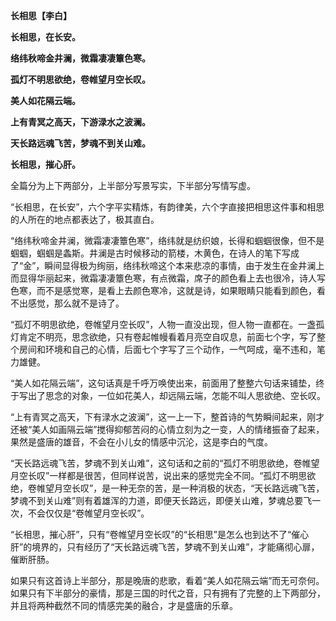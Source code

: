 **长相思【李白】**



**长相思，在长安。**

**络纬秋啼金井澜，微霜凄凄簟色寒。**

**孤灯不明思欲绝，卷帷望月空长叹。**

**美人如花隔云端。**

**上有青冥之高天，下游渌水之波澜。**

**天长路远魂飞苦，梦魂不到关山难。**

**长相思，摧心肝。**



全篇分为上下两部分，上半部分写景写实，下半部分写情写虚。

“长相思，在长安”，六个字平实精炼，有韵律美，六个字直接把相思这件事和相思的人所在的地点都表达了，极其直白。



“络纬秋啼金井澜，微霜凄凄簟色寒”，络纬就是纺织娘，长得和蝈蝈很像，但不是蝈蝈，蝈蝈是螽斯。井澜是古时候移动的箭楼，木黄色，在诗人的笔下写成了“金”，瞬间显得极为绚丽，络纬秋啼这个本来悲凉的事情，由于发生在金井澜上而显得华丽起来，微霜凄凄簟色寒，有点微霜，席子的颜色看上去也很冷，诗人写色寒，而不是感觉寒，是看上去颜色寒冷，这就是诗，如果眼睛只能看到颜色，看不出感觉，那么就不是诗了。



“孤灯不明思欲绝，卷帷望月空长叹”，人物一直没出现，但人物一直都在。一盏孤灯肯定不明亮，思念欲绝，只有卷起帷幔看着月亮空自叹息，前面七个字，写了整个房间和环境和自己的心情，后面七个字写了三个动作，一气呵成，毫不违和，笔力雄健。



“美人如花隔云端”，这句话真是千呼万唤使出来，前面用了整整六句话来铺垫，终于写出了思念的对象，一位如花美人，却远隔云端，怎能不叫人思欲绝、空长叹。



“上有青冥之高天，下有渌水之波澜”，这一上一下，整首诗的气势瞬间起来，刚才还被“美人如画隔云端”搅得抑郁苦闷的心情立刻为之一变，人的情绪振奋了起来，果然是盛唐的雄音，不会在小儿女的情感中沉沦，这是李白的气度。



“天长路远魂飞苦，梦魂不到关山难”，这句话和之前的“孤灯不明思欲绝，卷帷望月空长叹”一样都是很苦，但同样说苦，说出来的感觉完全不同。“孤灯不明思欲绝，卷帷望月空长叹”，是一种无奈的苦，是一种消极的状态，“天长路远魂飞苦，梦魂不到关山难”则有着雄浑的力道，即便天长路远，即便关山难，梦魂总要飞一次，不会仅仅是“卷帷望月空长叹”。



“长相思，摧心肝”，只有“卷帷望月空长叹”的“长相思”是怎么也到达不了“催心肝”的境界的，只有经历了“天长路远魂飞苦，梦魂不到关山难”，才能痛彻心扉，催断肝肠。



如果只有这首诗上半部分，那是晚唐的悲歌，看着“美人如花隔云端”而无可奈何。如果只有下半部分的豪情，那是三国的时代之音，只有拥有了完整的上下两部分，并且将两种截然不同的情感完美的融合，才是盛唐的乐章。